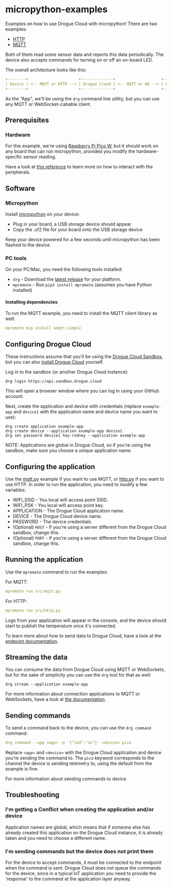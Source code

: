 # micropython-examples

Examples on how to use Drogue Cloud with micropython! There are two examples:

* [HTTP](src/http.py)
* [MQTT](src/mqtt.py)

Both of them read some sensor data and reports this data periodically. The device also accepts commands for turning on or off an on-board LED.

The overall architecture looks like this:

``` yaml
+--------+                      +--------------+                    +-----+
| Device | <-- MQTT or HTTP --> | Drogue Cloud | <-- MQTT or WS --> | App |
+--------+                      +--------------+                    +-----+
```

As the "App", we'll be using the `drg` command line utility, but you can use any MQTT or WebSocket-cabable client.

## Prerequisites 

### Hardware

For this example, we're using [Raspberry Pi Pico W](https://www.raspberrypi.com/products/raspberry-pi-pico/), but it should work on any board that can run
micropython, provided you modify the hardware-specific sensor reading.

Have a look at [this reference](https://docs.micropython.org/en/latest/rp2/quickref.html) to learn more on how to interact with the peripherals.

## Software

### Micropython

Install [micropython](https://www.raspberrypi.com/documentation/microcontrollers/micropython.html) on your device:

* Plug in your board, a USB storage device should appear
* Copy the .uf2 file for your board onto the USB storage device

Keep your device powered for a few seconds until micropython has been flashed to the device.

### PC tools

On your PC/Mac, you need the following tools installed:

* `drg` - Download the [latest release](https://github.com/drogue-iot/drg/releases) for your platform.
* `mpremote` - Run `pip3 install mpremote` (assumes you have Python installed)

#### Installing dependencies

To run the MQTT example, you need to install the MQTT client library as well:

``` yaml
mpremote mip install umqtt.simple
```

## Configuring Drogue Cloud

These instructions assume that you'll be using the [Drogue Cloud Sandbox](https://sandbox.drogue.cloud), but you can also [install Drogue Cloud](https://book.drogue.io/drogue-cloud/dev/admin-guide/index.html) yourself.

Log in to the sandbox (or another Drogue Cloud instance):

```
drg login https://api.sandbox.drogue.cloud
```

This will open a browser window where you can log in using your GitHub account.

Next, create the application and device with credentials (replace `example-app` and `device1` with the application name and device name you want to use):

```
drg create application example-app
drg create device --application example-app device1
drg set password device1 hey-rodney --application example-app
```
NOTE: Applications are global in Drogue Cloud, so if you're using the sandbox, make sure you choose a unique application name.

## Configuring the application

Use the [mqtt.py](src/mqtt.py) example if you want to use MQTT, or [http.py](http.py) if you want to use HTTP. In order to run the application, you need to modify a few variables:

* WIFI\_SSID - You local wifi access point SSID.
* WIFI\_PSK - You local wifi access point key.
* APPLICATION - The Drogue Cloud application name.
* DEVICE - The Drogue Cloud device name.
* PASSWORD - The device credentials.
* (Optional) `HOST` - If you're using a server different from the Drogue Cloud sandbox, change this.
* (Optional) `PORT` - If you're using a server different from the Drogue Cloud sandbox, change this.

## Running the application

Use the `mpremote` command to run the examples:

For MQTT:

``` yaml
mpremote run src/mqtt.py
```

For HTTP:

``` yaml
mpremote run src/http.py
```

Logs from your application will appear in the console, and the device should start to publish the temperature once it's connected.

To learn more about how to send data to Drogue Cloud, have a look at the [endpoint documentation](https://book.drogue.io/drogue-cloud/dev/user-guide/endpoint-http.html).

## Streaming the data

You can consume the data from Drogue Cloud using MQTT or WebSockets, but for the sake of simplicity you can use the `drg` tool for that as well:

```
drg stream --application example-app
```

For more information about connection applications to MQTT or WebSockets, have a look at [the documentation](https://book.drogue.io/drogue-cloud/dev/user-guide/integration.html).

## Sending commands

To send a command back to the device, you can use the `drg command` command:

``` yaml
drg command --app <app> -p '{"led":"on"}' <device> pico
```

Replace `<app>` and `<device>` with the Drogue Cloud application and device you're sending the command to. The `pico` keyword corresponds to the channel the device is sending telemetry to, using the default from the example is fine.

For more information about sending commands to device

## Troubleshooting

### I'm getting a Conflict when creating the application and/or device

Application names are global, which means that if someone else has already created this application on the Drogue Cloud instance, it is already taken and you need to choose a different name.

### I'm sending commands but the device does not print them

For the device to accept commands, it must be connected to the endpoint when the command is sent. Drogue Cloud does not queue the commands for the device, since in a typical IoT application you need to provide the
'response' to the command at the application layer anyway.
